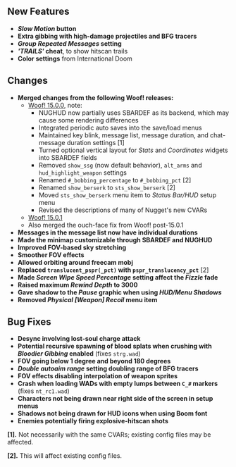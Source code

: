 ## New Features

- **_Slow Motion_ button**
- **Extra gibbing with high-damage projectiles and BFG tracers**
- **_Group Repeated Messages_ setting**
- **_'TRAILS'_ cheat**, to show hitscan trails
- **Color settings** from International Doom

## Changes

- **Merged changes from the following Woof! releases:**
  - [Woof! 15.0.0](https://github.com/fabiangreffrath/woof/releases/tag/woof_15.0.0), note:
    - NUGHUD now partially uses SBARDEF as its backend, which may cause some rendering differences
    - Integrated periodic auto saves into the save/load menus
    - Maintained key blink, message list, message duration, and chat-message duration settings [1]
    - Turned optional vertical layout for _Stats_ and _Coordinates_ widgets into SBARDEF fields
    - Removed `show_ssg` (now default behavior), `alt_arms` and `hud_highlight_weapon` settings
    - Renamed `#_bobbing_percentage` to `#_bobbing_pct` [2]
    - Renamed `show_berserk` to `sts_show_berserk` [2]
    - Moved `sts_show_berserk` menu item to _Status Bar/HUD_ setup menu
    - Revised the descriptions of many of Nugget's new CVARs
  - [Woof! 15.0.1](https://github.com/fabiangreffrath/woof/releases/tag/woof_15.0.1)
  - Also merged the ouch-face fix from Woof! post-15.0.1
- **Messages in the message list now have individual durations**
- **Made the minimap customizable through SBARDEF and NUGHUD**
- **Improved FOV-based sky stretching**
- **Smoother FOV effects**
- **Allowed orbiting around freecam mobj**
- **Replaced `translucent_pspr(_pct)` with `pspr_translucency_pct`** [2]
- **Made _Screen Wipe Speed Percentage_ setting affect the _Fizzle_ fade**
- **Raised maximum _Rewind Depth_ to 3000**
- **Gave shadow to the _Pause_ graphic when using _HUD/Menu Shadows_**
- **Removed _Physical [Weapon] Recoil_ menu item**

## Bug Fixes

- **Desync involving lost-soul charge attack**
- **Potential recursive spawning of blood splats when crushing with _Bloodier Gibbing_ enabled** (fixes `strg.wad`)
- **FOV going below 1 degree and beyond 180 degrees**
- **_Double autoaim range_ setting doubling range of BFG tracers**
- **FOV effects disabling interpolation of weapon sprites**
- **Crash when loading WADs with empty lumps between `C_#` markers** (fixes `nt_rc1.wad`)
- **Characters not being drawn near right side of the screen in setup menus**
- **Shadows not being drawn for HUD icons when using Boom font**
- **Enemies potentially firing explosive-hitscan shots**

**[1].** Not necessarily with the same CVARs; existing config files may be affected.

**[2].** This will affect existing config files.
